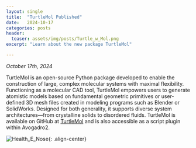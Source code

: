 ```yaml
---
layout: single
title:  "TurtleMol Published"
date:   2024-10-17
categories: posts
header:
  teaser: assets/img/posts/Turtle_w_Mol.png
excerpt: "Learn about the new package TurtleMol"

---
```

*October 17th, 2024*

TurtleMol is an open-source Python package developed to enable the construction of large, complex molecular systems with maximal flexibility. Functioning as a molecular CAD tool, TurtleMol empowers users to generate atomistic models based on fundamental geometric primitives or user-defined 3D mesh files created in modeling programs such as Blender or SolidWorks. Designed for both generality, it supports diverse system architectures—from crystalline solids to disordered fluids. TurtleMol is available on GitHub at [TurtleMol](https://github.com/Dfilono/TurtleMol) and is also accessible as a script plugin within Avogadro2.

![Health_E_Nose](/assets/img/posts/Turtle_Mol.png){: .align-center}
